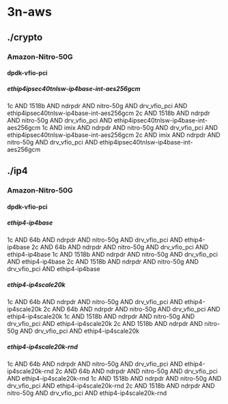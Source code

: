 # 3n-aws
## ./crypto
### Amazon-Nitro-50G
#### dpdk-vfio-pci
##### ethip4ipsec40tnlsw-ip4base-int-aes256gcm
1c AND 1518b AND ndrpdr AND nitro-50g AND drv_vfio_pci AND ethip4ipsec40tnlsw-ip4base-int-aes256gcm
2c AND 1518b AND ndrpdr AND nitro-50g AND drv_vfio_pci AND ethip4ipsec40tnlsw-ip4base-int-aes256gcm
1c AND imix AND ndrpdr AND nitro-50g AND drv_vfio_pci AND ethip4ipsec40tnlsw-ip4base-int-aes256gcm
2c AND imix AND ndrpdr AND nitro-50g AND drv_vfio_pci AND ethip4ipsec40tnlsw-ip4base-int-aes256gcm
## ./ip4
### Amazon-Nitro-50G
#### dpdk-vfio-pci
##### ethip4-ip4base
1c AND 64b AND ndrpdr AND nitro-50g AND drv_vfio_pci AND ethip4-ip4base
2c AND 64b AND ndrpdr AND nitro-50g AND drv_vfio_pci AND ethip4-ip4base
1c AND 1518b AND ndrpdr AND nitro-50g AND drv_vfio_pci AND ethip4-ip4base
2c AND 1518b AND ndrpdr AND nitro-50g AND drv_vfio_pci AND ethip4-ip4base
##### ethip4-ip4scale20k
1c AND 64b AND ndrpdr AND nitro-50g AND drv_vfio_pci AND ethip4-ip4scale20k
2c AND 64b AND ndrpdr AND nitro-50g AND drv_vfio_pci AND ethip4-ip4scale20k
1c AND 1518b AND ndrpdr AND nitro-50g AND drv_vfio_pci AND ethip4-ip4scale20k
2c AND 1518b AND ndrpdr AND nitro-50g AND drv_vfio_pci AND ethip4-ip4scale20k
##### ethip4-ip4scale20k-rnd
1c AND 64b AND ndrpdr AND nitro-50g AND drv_vfio_pci AND ethip4-ip4scale20k-rnd
2c AND 64b AND ndrpdr AND nitro-50g AND drv_vfio_pci AND ethip4-ip4scale20k-rnd
1c AND 1518b AND ndrpdr AND nitro-50g AND drv_vfio_pci AND ethip4-ip4scale20k-rnd
2c AND 1518b AND ndrpdr AND nitro-50g AND drv_vfio_pci AND ethip4-ip4scale20k-rnd